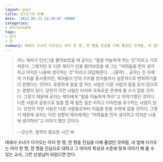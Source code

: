 ```yaml
---
layout: post
title: 인(仁)의 지혜
date: '2012-05-21 23:39:07 +0900'
categories:
- philosophy
tags:
- 공자
- 인
summary: 테레사 수녀가 다가오는 아이 한 명, 한 명을 진심을 다해 품었던 것처럼, 내 앞에 다가오는 아이 한 명, 한 명을 진심으로 대하고 그 아이의 특성과 수준에 맞게 이야기 해 줄 수 있는 교사, 그런 선생님이 되었으면 한다.
---
```

>어느 제자가 인(仁)을 물어보았을 때 공자는 "말을 어눌하게 하는 것"이라고 가르쳐준다. 그렇지만 또 다른 제자가 인을 물어보았을 때 그는 "어려움을 먼저 생각하고 이익은 나중에 생각하는 것"이라고 대답해준다. ...(중략)... 공자는 인 자체의 가치를 중시했지만, 제자들이 인의 가치를 받아들여서 실존적으로 변화하기를 더 원했다는 것이다. 유창하게 말을 잘 하는 사람은 다른 사람의 말을 듣지 않으려는 경향이 있다. 당연히 이런 사람은 타자와 조화로운 관계에 들 수가 없을 것이다. 그렇기 때문에 공자는 제자에게 "말을 어눌하게 하라"고 이야기했던 것이다. 다른 사람과 공동으로 일을 할 때 힘든 일은 피하고 이익만을 추구하는 사람이 있다. 당연히 이런 사람은 다른 사람들로부터 미움을 받을 수밖에 없을 것이다. 그렇기 때문에 공자는 이런 성향의 제자에게는 "어려움을 먼저 생각하고 이익은 나중에 생각하라"고 이야기 했던 것이다.
<br /><br />
--강신주, 철학이 필요한 시간 中

테레사 수녀가 다가오는 아이 한 명, 한 명을 진심을 다해 품었던 것처럼, 내 앞에 다가오는 아이 한 명, 한 명을 진심으로 대하고 그 아이의 특성과 수준에 맞게 이야기 해 줄 수 있는 교사, 그런 선생님이 되었으면 한다.
